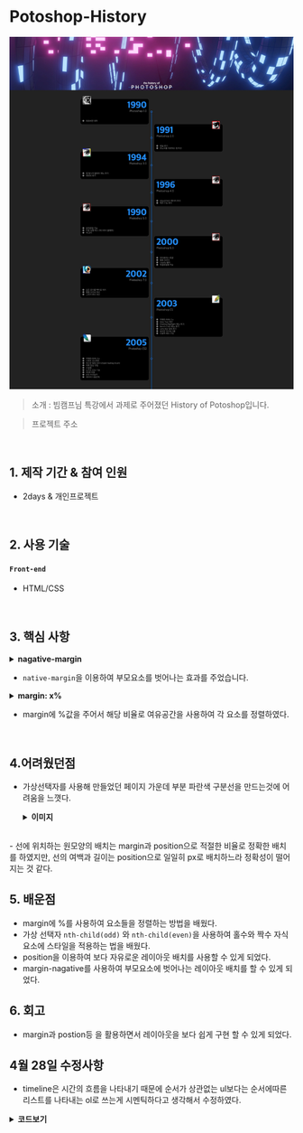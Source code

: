 # Potoshop-History

<img src="images/photoshop.png">

> 소개 : 빔캠프님 특강에서 과제로 주어졌던 History of Potoshop입니다.

> 프로젝트 주소

</br>

## 1. 제작 기간 & 참여 인원

- 2days & 개인프로젝트

</br>

## 2. 사용 기술

#### `Front-end`

- HTML/CSS

</br>

## 3. 핵심 사항

<details>
<summary><b>nagative-margin</b></summary>
<div markdown="1">

```CSS
 .content-main .content-timeline:after {
    content: '';
    background-color: #1c90ff;
    position: absolute;
    width: 2px;
    margin: 70px auto -50px;
    left: 0;
    right: 0;
    top: 0;
    bottom: 0;

}
```

</div>
</details>

- `native-margin`을 이용하여 부모요소를 벗어나는 효과를 주었습니다.

<details>
<summary><b>margin: x%</b></summary>
<div markdown="1">

```CSS
.content-main .content-timeline>li:nth-child(even) {
    margin-left: 52%;
}
```

```CSS
.content-main .content-timeline>li:nth-child(odd) {
    margin-right: 52%;
}
```

</div>
</details>

- margin에 %값을 주어서 해당 비율로 여유공간을 사용하여 각 요소를 정렬하였다.

</br>

## 4.어려웠던점

- 가상선택자를 사용해 만들었던 페이지 가운데 부분 파란색 구분선을 만드는것에 어려움을 느꼇다.
  <details>
  <summary><b>이미지</b></summary>
  <div markdown="1">

    <img src="images/line.png">

    </div>
    </dtails>

<br>
- 선에 위치하는 원모양의 배치는 margin과 position으로 적절한 비율로 정확한 배치를 하였지만, 선의 여백과 길이는 position으로  일일히 px로 배치하느라 정확성이 떨어지는 것 같다.

</br>

## 5. 배운점

- margin에 %를 사용하여 요소들을 정렬하는 방법을 배웠다.
- 가상 선택자 `nth-child(odd)` 와 `nth-child(even)`을 사용하여 홀수와 짝수 자식요소에 스타일을 적용하는 법을 배웠다.
- position을 이용하여 보다 자유로운 레이아웃 배치를 사용할 수 있게 되었다.
- margin-nagative를 사용하여 부모요소에 벗어나는 레이아웃 배치를 할 수 있게 되었다.

## 6. 회고

- margin과 postion등 을 활용하면서 레이아웃을 보다 쉽게 구현 할 수 있게 되었다.

## 4월 28일 수정사항

- timeline은 시간의 흐름을 나타내기 때문에 순서가 상관없는 ul보다는 순서에따른 리스트를 나타내는 ol로 쓰는게 시멘틱하다고 생각해서 수정하였다.

<details>
<summary><b>코드보기</b></summary>
<div markdown="1">

```html
<ol class="content-timeline">
  <li>
    <img class="img-photo" src="images/1.png" />
    <p class="date-photo">1990</p>
    <p class="version-photo">Photoshop 1.0</p>
    <ul class="description-photo">
      <li>최초버전 제작</li>
    </ul>
  </li>
  <li>
    <img class="img-photo" src="images/2.png" />
    <p class="date-photo">1991</p>
    <p class="version-photo">Photoshop 2.0</p>
    <ul class="description-photo">
      <li>채널 추가</li>
      <li>윈도우를 지원하는 첫 버전</li>
    </ul>
  </li>
  <li>
    <img class="img-photo" src="images/3.png" />
    <p class="date-photo">1994</p>
    <p class="version-photo">Photoshop 3.0</p>
    <ul class="description-photo">
      <li>탭 형식의 팔레트 메뉴 추가</li>
      <li>레이어 추가</li>
    </ul>
  </li>

  }
</ol>
```

</div>
</details>
